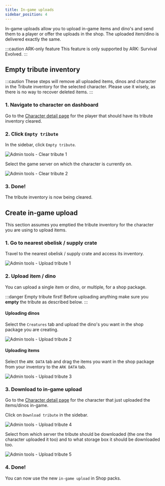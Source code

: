 ```yaml
---
title: In-game uploads
sidebar_position: 4
---
```


In-game uploads allow you to upload in-game items and dino's and send them to a player or offer the uploads in the shop. The uploaded item/dino is delivered exactly the same.

:::caution ARK-only feature
This feature is only supported by ARK: Survival Evolved.
:::

## Empty tribute inventory

:::caution
These steps will remove all uploaded items, dinos and character in the Tribute inventory for the selected character. Please use it wisely, as there is no way to recover deleted items.
:::

### 1. Navigate to character on dashboard
Go to the [Character detail page](/dashboard/admin_tools/general#character-details) for the player that should have its tribute inventory cleared.

### 2. Click `Empty tribute`
In the sidebar, click `Empty tribute`.


![Admin tools - Clear tribute 1](/img/dashboard/admin_tools/ingame_uploads/clear_tribute_1.jpg)

Select the game server on which the character is currently on.

![Admin tools - Clear tribute 2](/img/dashboard/admin_tools/ingame_uploads/clear_tribute_2.jpg)

### 3. Done!
The tribute inventory is now being cleared.

## Create in-game upload

This section assumes you emptied the tribute inventory for the character you are using to upload items.

### 1. Go to nearest obelisk / supply crate
Travel to the nearest obelisk / supply crate and access its inventory.


![Admin tools - Upload tribute 1](/img/dashboard/admin_tools/ingame_uploads/upload_item_1.jpg)

### 2. Upload item / dino
You can upload a single item or dino, or multiple, for a shop package.

:::danger Empty tribute first!
Before uploading anything make sure you __empty__ the tribute as described below.
:::

#### Uploading dinos
Select the `Creatures` tab and upload the dino's you want in the shop package you are creating.

![Admin tools - Upload tribute 2](/img/dashboard/admin_tools/ingame_uploads/upload_item_2.jpg)

#### Uploading items
Select the `ARK DATA` tab and drag the items you want in the shop package from your inventory to the `ARK DATA` tab.

![Admin tools - Upload tribute 3](/img/dashboard/admin_tools/ingame_uploads/upload_item_3.jpg)

### 3. Download to in-game upload
Go to the [Character detail page](/dashboard/admin_tools/general#character-details) for the character that just uploaded the items/dinos in-game.

Click on `Download tribute` in the sidebar.

![Admin tools - Upload tribute 4](/img/dashboard/admin_tools/ingame_uploads/upload_item_4.jpg)

Select from which server the tribute should be downloaded (the one the character uploaded it too) and to what storage box it should be downloaded too. 

![Admin tools - Upload tribute 5](/img/dashboard/admin_tools/ingame_uploads/upload_item_5.jpg)

### 4. Done!
You can now use the new `in-game upload` in Shop packs.